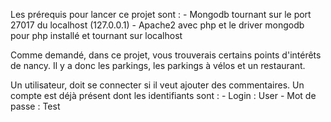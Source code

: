 Les prérequis pour lancer ce projet sont :
    -   Mongodb tournant sur le port 27017 du localhost (127.0.0.1)
    -   Apache2 avec php et le driver mongodb pour php installé et tournant sur localhost

Comme demandé, dans ce projet, vous trouverais certains points d'intérêts de nancy.
Il y a donc les parkings, les parkings à vélos et un restaurant.

Un utilisateur, doit se connecter si il veut ajouter des commentaires.
Un compte est déjà présent dont les identifiants sont :
    -   Login : User
    -   Mot de passe : Test